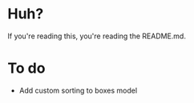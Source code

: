# Huh?
If you're reading this, you're reading the README.md.
# To do
- Add custom sorting to boxes model
